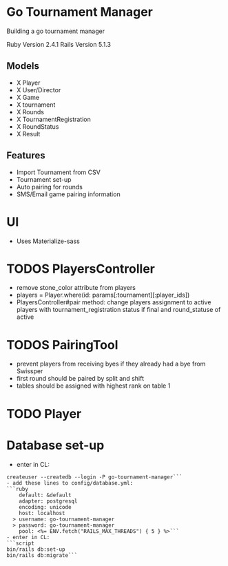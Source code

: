 # Go Tournament Manager

Building a go tournament manager

Ruby Version 2.4.1
Rails Version 5.1.3

## Models
- X Player
- X User/Director
- X Game
- X tournament
- X Rounds
- X TournamentRegistration
- X RoundStatus
- X Result

## Features
- Import Tournament from CSV
- Tournament set-up
- Auto pairing for rounds
- SMS/Email game pairing information


# UI
- Uses Materialize-sass

# TODOS PlayersController
- remove stone_color attribute from players
- players = Player.where(id: params[:tournament][:player_ids])
- PlayersController#pair method: change players assignment to active players with tournament_registration status if final and round_statuse of active

# TODOS PairingTool
- prevent players from receiving byes if they already had a bye from Swissper
- first round should be paired by split and shift
- tables should be assigned with highest rank on table 1

# TODO Player

# Database set-up
-  enter in CL:
```script
createuser --createdb --login -P go-tournament-manager```
- add these lines to config/database.yml:
```ruby
    default: &default
    adapter: postgresql
    encoding: unicode
    host: localhost
  > username: go-tournament-manager
  > password: go-tournament-manager
    pool: <%= ENV.fetch("RAILS_MAX_THREADS") { 5 } %>```
- enter in CL:
```script
bin/rails db:set-up
bin/rails db:migrate```
